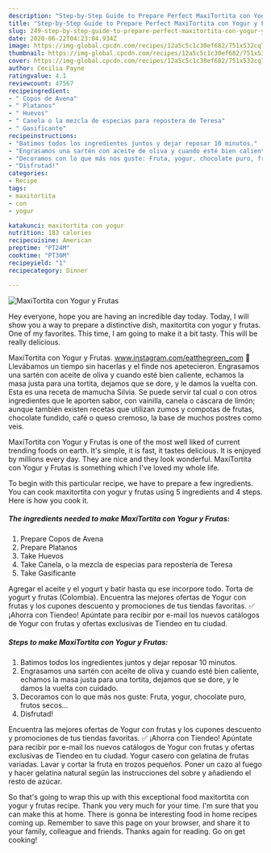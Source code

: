 ```yaml
---
description: "Step-by-Step Guide to Prepare Perfect MaxiTortita con Yogur y Frutas"
title: "Step-by-Step Guide to Prepare Perfect MaxiTortita con Yogur y Frutas"
slug: 249-step-by-step-guide-to-prepare-perfect-maxitortita-con-yogur-y-frutas
date: 2020-06-22T04:23:04.934Z
image: https://img-global.cpcdn.com/recipes/12a5c5c1c30ef682/751x532cq70/maxitortita-con-yogur-y-frutas-foto-principal.jpg
thumbnail: https://img-global.cpcdn.com/recipes/12a5c5c1c30ef682/751x532cq70/maxitortita-con-yogur-y-frutas-foto-principal.jpg
cover: https://img-global.cpcdn.com/recipes/12a5c5c1c30ef682/751x532cq70/maxitortita-con-yogur-y-frutas-foto-principal.jpg
author: Cecilia Payne
ratingvalue: 4.1
reviewcount: 47567
recipeingredient:
- " Copos de Avena"
- " Platanos"
- " Huevos"
- " Canela o la mezcla de especias para repostera de Teresa"
- " Gasificante"
recipeinstructions:
- "Batimos todos los ingredientes juntos y dejar reposar 10 minutos."
- "Engrasamos una sartén con aceite de oliva y cuando esté bien caliente, echamos la masa justa para una tortita, dejamos que se dore, y le damos la vuelta con cuidado."
- "Decoramos con lo que más nos guste: Fruta, yogur, chocolate puro, frutos secos..."
- "Disfrutad!"
categories:
- Recipe
tags:
- maxitortita
- con
- yogur

katakunci: maxitortita con yogur 
nutrition: 183 calories
recipecuisine: American
preptime: "PT24M"
cooktime: "PT30M"
recipeyield: "1"
recipecategory: Dinner

---
```



![MaxiTortita con Yogur y Frutas](https://img-global.cpcdn.com/recipes/12a5c5c1c30ef682/751x532cq70/maxitortita-con-yogur-y-frutas-foto-principal.jpg)

Hey everyone, hope you are having an incredible day today. Today, I will show you a way to prepare a distinctive dish, maxitortita con yogur y frutas. One of my favorites. This time, I am going to make it a bit tasty. This will be really delicious.

MaxiTortita con Yogur y Frutas. www.instagram.com/eatthegreen_com 🍌 Llevábamos un tiempo sin hacerlas y el finde nos apetecieron. Engrasamos una sartén con aceite de oliva y cuando esté bien caliente, echamos la masa justa para una tortita, dejamos que se dore, y le damos la vuelta con. Esta es una receta de mamucha Silvia. Se puede servir tal cual o con otros ingredientes que le aporten sabor, con vainilla, canela o cáscara de limón; aunque también existen recetas que utilizan zumos y compotas de frutas, chocolate fundido, café o queso cremoso, la base de muchos postres como veis.

MaxiTortita con Yogur y Frutas is one of the most well liked of current trending foods on earth. It's simple, it is fast, it tastes delicious. It is enjoyed by millions every day. They are nice and they look wonderful. MaxiTortita con Yogur y Frutas is something which I've loved my whole life.


To begin with this particular recipe, we have to prepare a few ingredients. You can cook maxitortita con yogur y frutas using 5 ingredients and 4 steps. Here is how you cook it.

<!--inarticleads1-->

##### The ingredients needed to make MaxiTortita con Yogur y Frutas:

1. Prepare  Copos de Avena
1. Prepare  Platanos
1. Take  Huevos
1. Take  Canela, o la mezcla de especias para repostería de Teresa
1. Take  Gasificante


Agregar el aceite y el yogurt y batir hasta qu ese incorpore todo. Torta de yogurt y frutas (Colombia). Encuentra las mejores ofertas de Yogur con frutas y los cupones descuento y promociones de tus tiendas favoritas. ✅ ¡Ahorra con Tiendeo! Apúntate para recibir por e-mail los nuevos catálogos de Yogur con frutas y ofertas exclusivas de Tiendeo en tu ciudad. 

<!--inarticleads2-->

##### Steps to make MaxiTortita con Yogur y Frutas:

1. Batimos todos los ingredientes juntos y dejar reposar 10 minutos.
1. Engrasamos una sartén con aceite de oliva y cuando esté bien caliente, echamos la masa justa para una tortita, dejamos que se dore, y le damos la vuelta con cuidado.
1. Decoramos con lo que más nos guste: Fruta, yogur, chocolate puro, frutos secos...
1. Disfrutad!


Encuentra las mejores ofertas de Yogur con frutas y los cupones descuento y promociones de tus tiendas favoritas. ✅ ¡Ahorra con Tiendeo! Apúntate para recibir por e-mail los nuevos catálogos de Yogur con frutas y ofertas exclusivas de Tiendeo en tu ciudad. Yogur casero con gelatina de frutas variadas. Lavar y cortar la fruta en trozos pequeños. Poner un cazo al fuego y hacer gelatina natural según las instrucciones del sobre y añadiendo el resto de azúcar. 

So that's going to wrap this up with this exceptional food maxitortita con yogur y frutas recipe. Thank you very much for your time. I'm sure that you can make this at home. There is gonna be interesting food in home recipes coming up. Remember to save this page on your browser, and share it to your family, colleague and friends. Thanks again for reading. Go on get cooking!
